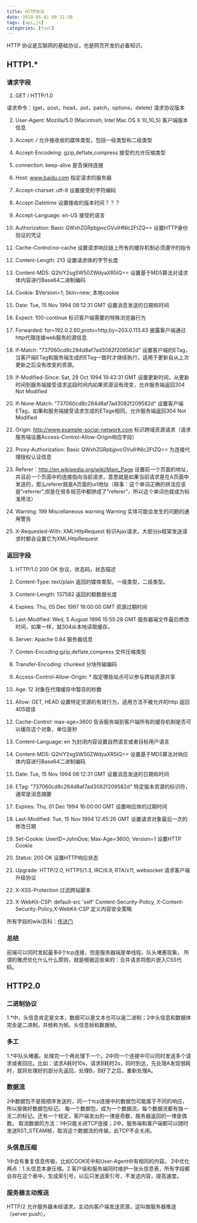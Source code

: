 ```yaml
---
title: HTTP协议
date: 2018-05-01 00:31:30
tags: [api,js]
categories: [tool]
---
```


HTTP 协议是互联网的基础协议，也是网页开发的必备知识。

## HTTP1.*

### 请求字段

1. GET / HTTP/1.0

请求命令：(get，post，head，put，patch，options，delete)
请求协议版本

2. User-Agent: Mozilla/5.0 (Macintosh; Intel Mac OS X 10_10_5)
客户端版本信息

3. Accept: */*
允许接收收的媒体类型，包括一级类型和二级类型

4. Accept-Encodeing: gzip,deflate,compress
接受的允许压缩类型

5. connection: keep-alive
是否保持连接

6. Host: www.baidu.com
指定请求的服务器

7. Accept-charset: utf-8
设置接受的字符编码

8. Accept-Datetime
设置接收的版本时间？？？

9. Accept-Language: en-US
接受的语言

10. Authorization: Basic QWxhZGRpbjpvcGVuIHNlc2FtZQ==
设置HTTP身份验证的凭证

11. Cache-Control:no-cache
设置请求响应链上所有的缓存机制必须遵守的指令

12. Content-Length: 213
设置请求体的字节长度

13. Content-MD5: Q2hlY2sgSW50ZWdyaXR5IQ==
设置基于MD5算法对请求体内容进行Base64二进制编码

14. Cookie:  $Version=1; Skin=new;
本地cookie

15. Date: Tue, 15 Nov 1994 08:12:31 GMT
设置消息发送的日期和时间

16. Expect: 100-continue
标识客户端需要的特殊浏览器行为

17. Forwarded: for=192.0.2.60;proto=http;by=203.0.113.43
披露客户端通过http代理连接web服务的源信息

18. If-Match: "737060cd8c284d8af7ad3082f209582d"
设置客户端的ETag，当客户端ETag和服务端生成的ETag一致时才继续执行，适用于更新自从上次更新之后没有改变的资源。

19. If-Modified-Since: Sat, 29 Oct 1994 19:43:31 GMT
设置更新时间，从更新时间到服务端接受请求这段时间内如果资源没有改变，允许服务端返回304 Not Modified

20. If-None-Match: "737060cd8c284d8af7ad3082f209582d"
设置客户端ETag，如果和服务端接受请求生成的ETage相同，允许服务端返回304 Not Modified

21. Origin: http://www.example-social-network.com
标识跨域资源请求（请求服务端设置Access-Control-Allow-Origin响应字段）

22. Proxy-Authorization: Basic QWxhZGRpbjpvcGVuIHNlc2FtZQ==
为连接代理授权认证信息

23. Referer：http://en.wikipedia.org/wiki/Main_Page
设置前一个页面的地址，并且前一个页面中的连接指向当前请求，意思就是如果当前请求是在A页面中发送的，那么referer就是A页面的url地址（轶事：这个单词正确的拼法应该是"referrer",但是在很多规范中都拼成了"referer"，所以这个单词也就成为标准用法）

24. Warning: 199 Miscellaneous warning
Warning 实体可能会发生的问题的通用警告

25. X-Requested-With: XMLHttpRequest
标识Ajax请求，大部分js框架发送请求时都会设置它为XMLHttpRequest


### 返回字段

1. HTTP/1.0 200 OK
协议，状态码，状态描述

2. Content-Type: text/plain
返回的媒体类型。一级类型，二级类型。

3. Content-Length: 137582
返回的额数据长度

4. Expires: Thu, 05 Dec 1997 16:00:00 GMT
资源过期时间

5. Last-Modified: Wed, 5 August 1996 15:55:28 GMT
服务器端文件最后修改时间，如果一样，就304从本地读取缓存。

6. Server: Apache 0.84
服务器信息

7. Conten-Encoding:gzip,deflate,compress
文件压缩类型

8. Transfer-Encoding: chunked
分块传输编码

9. Access-Control-Allow-Origin: *
指定哪些站点可以参与跨站资源共享

10. Age: 12
对象在代理缓存中暂存的秒数

11. Allow: GET, HEAD
设置特定资源的有效行为，适用方法不被允许的http 返回405错误

12. Cache-Control: max-age=3600
告诉服务端到客户端所有的缓存机制是否可以缓存这个对象，单位是秒

13. Content-Language: en
为封闭内容设置自然语言或者目标用户语言

14. Content-MD5:  Q2hlY2sgSW50ZWdyaXR5IQ==
设置基于MD5算法对响应体内容进行Base64二进制编码

15. Date: Tue, 15 Nov 1994 08:12:31 GMT
设置消息发送的日期和时间

16. ETag: "737060cd8c284d8af7ad3082f209582d"
特定版本资源的标识符，通常是消息摘要

17. Expires: Thu, 01 Dec 1994 16:00:00 GMT
设置响应体的过期时间

18. Last-Modified: Tue, 15 Nov 1994 12:45:26 GMT
设置请求对象最后一次的修改日期

19. Set-Cookie: UserID=JohnDoe; Max-Age=3600; Version=1
设置HTTP Cookie

20. Status: 200 OK
设置HTTP响应状态

21. Upgrade: HTTP/2.0, HTTPS/1.3, IRC/6.9, RTA/x11, websocket
请求客户端升级协议

22. X-XSS-Protection
过滤跨站脚本

23. X-WebKit-CSP: default-src 'self'
Content-Security-Policy, X-Content-Security-Policy,X-WebKit-CSP 定义内容安全策略

所有字段的wiki百科：<a href="https://en.wikipedia.org/wiki/List_of_HTTP_header_fields">传送门</a>

### 总结

前端可以同时发起最多6个tcp连接，但是服务器端是单线程。队头堵塞现象。
所谓的雅虎优化什么什么原则，就是根据这些来的：合并请求将图片嵌入CSS代码。

## HTTP2.0

### 二进制协议

1.*中，头信息肯定是文本，数据可以是文本也可以是二进制；2中头信息和数据体完全是二进制，并统称为帧。头信息帧和数据帧。


### 多工

1.*中队头堵塞。处理完一个再处理下一个。2中同一个连接中可以同时发送多个请求或者回应。比如：请求A耗时10s，请求B耗时2s，同时到达，先处理A发现很耗时，就将处理好的部分先返回，处理B，B好了之后，重新处理A。

### 数据流

2中数据包不是按顺序发送的，同一个tcp连接中的数据包可能属于不同的响应，所以报做好数据包标记。
每一个数据包，成为一个数据流，每个数据流都有独一无二的标记。还有一个规定，客户端发出的一律是奇数，服务器返回的一律是偶数。
取消数据的方法：1中只能关闭TCP连接；2中，服务端和客户端都可以随时发送RST_STEAM帧，取消这个数据流的传输，此TCP不会关闭。

### 头信息压缩

1中会有重复信息传输，比如COOKIE中和User-Agent中有相同的内容。
2中优化两点：1.头信息本身压缩。2.客户端和服务端同时维护一张头信息表，所有字段都会存在这个表中，生成索引号，以后只发送索引号，不发送内容，提高速度。

### 服务器主动推送
HTTP/2 允许服务器未经请求，主动向客户端发送资源，这叫做服务器推送（server push）。


